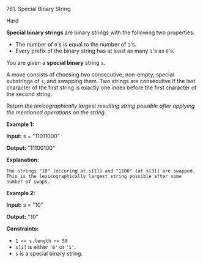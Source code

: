 ﻿761\. Special Binary String

Hard

**Special binary strings** are binary strings with the following two properties:

*   The number of `0`'s is equal to the number of `1`'s.
*   Every prefix of the binary string has at least as many `1`'s as `0`'s.

You are given a **special binary** string `s`.

A move consists of choosing two consecutive, non-empty, special substrings of `s`, and swapping them. Two strings are consecutive if the last character of the first string is exactly one index before the first character of the second string.

Return _the lexicographically largest resulting string possible after applying the mentioned operations on the string_.

**Example 1:**

**Input:** s = "11011000"

**Output:** "11100100"

**Explanation:**

    The strings "10" [occuring at s[1]] and "1100" [at s[3]] are swapped.
    This is the lexicographically largest string possible after some number of swaps. 

**Example 2:**

**Input:** s = "10"

**Output:** "10"

**Constraints:**

*   `1 <= s.length <= 50`
*   `s[i]` is either `'0'` or `'1'`.
*   `s` is a special binary string.